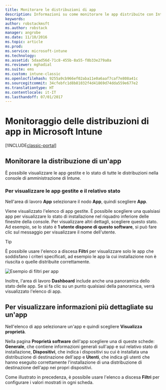 ```yaml
---
title: Monitorare le distribuzioni di app
description: Informazioni su come monitorare le app distribuite con Intune.
keywords: 
author: robstackmsft
ms.author: robstack
manager: angrobe
ms.date: 11/10/2016
ms.topic: article
ms.prod: 
ms.service: microsoft-intune
ms.technology: 
ms.assetid: 5daad56d-71c8-455b-8a55-f8b33e279a8a
ms.reviewer: mghadial
ms.suite: ems
ms.custom: intune-classic
ms.openlocfilehash: 9255a9cb966ef02aba11e0a6aaf7caf7e808a41c
ms.sourcegitcommit: 34cfebfc1d8b81032f4d41869d74dda559e677e2
ms.translationtype: HT
ms.contentlocale: it-IT
ms.lasthandoff: 07/01/2017
---
```

# <a name="monitor-app-deployments-in-microsoft-intune"></a>Monitoraggio delle distribuzioni di app in Microsoft Intune

[!INCLUDE[classic-portal](../includes/classic-portal.md)]

## <a name="monitor-an-app-deployment"></a>Monitorare la distribuzione di un'app
È possibile visualizzare le app gestite e lo stato di tutte le distribuzioni nella console di amministrazione di Intune. <!---App status is displayed in real-time. You don't have to wait for the device to check-in before you can see this.--->

### <a name="to-view-apps-that-you-manage-and-their-status"></a>Per visualizzare le app gestite e il relativo stato
Nell'area di lavoro **App** selezionare il nodo **App**, quindi scegliere **App**.

Viene visualizzato l'elenco di app gestite. È possibile scegliere una qualsiasi app per visualizzare lo stato di installazione nel riquadro inferiore delle finestre della console. Per visualizzare altri dettagli, scegliere questo stato. Ad esempio, se lo stato è **1 utente dispone di questo software**, si può fare clic sul messaggio per visualizzare il nome dell'utente.

> [!TIP]
> È possibile usare l'elenco a discesa **Filtri** per visualizzare solo le app che soddisfano i criteri specificati, ad esempio le app la cui installazione non è riuscita o quelle distribuite correttamente.
>
> ![Esempio di filtri per app](./media/app-filters.png)

Inoltre, l'area di lavoro **Dashboard** include anche una panoramica dello stato delle app. Se si fa clic su un punto qualsiasi della panoramica, verrà visualizzato l'elenco di app.

## <a name="to-view-more-detailed-information-about-an-app"></a>Per visualizzare informazioni più dettagliate su un'app
Nell'elenco di app selezionare un'app e quindi scegliere **Visualizza proprietà**.

Nella pagina **Proprietà software** dell'app scegliere una di queste schede: **Generale**, che contiene informazioni generali sull'app e sul relativo stato di installazione, **Dispositivi**, che indica i dispositivi su cui è installata una distribuzione di destinazione dell'app e **Utenti**, che indica gli utenti che hanno eseguito correttamente l'installazione di una distribuzione di destinazione dell'app nei propri dispositivi.

Come illustrato in precedenza, è possibile usare l'elenco a discesa **Filtri** per configurare i valori mostrati in ogni scheda.
